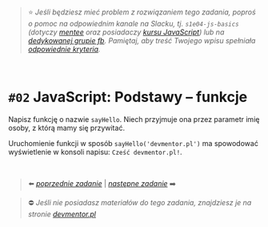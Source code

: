 > :star: _Jeśli będziesz mieć problem z rozwiązaniem tego zadania, poproś o pomoc na odpowiednim kanale na Slacku, tj. `s1e04-js-basics` (dotyczy [mentee](https://devmentor.pl/mentoring-javascript/) oraz posiadaczy [kursu JavaScript](https://devmentor.pl/p/javascript-for-beginners/)) lub na [dedykowanej grupie fb](https://www.facebook.com/groups/155234921740033). Pamiętaj, aby treść Twojego wpisu spełniała [odpowiednie kryteria](https://devmentor.pl/jak-prosic-o-pomoc/)._

&nbsp;

# `#02` JavaScript: Podstawy – funkcje

Napisz funkcję o nazwie `sayHello`. Niech przyjmuje ona przez parametr imię osoby, z którą mamy się przywitać.

Uruchomienie funkcji w sposób `sayHello('devmentor.pl')` ma spowodować wyświetlenie w konsoli napisu: `Cześć devmentor.pl!`.

&nbsp;

> :arrow_left: [_poprzednie zadanie_](./../01) | [_następne zadanie_](./../03) :arrow_right:

> :no_entry: _Jeśli nie posiadasz materiałów do tego zadania, znajdziesz je na stronie [devmentor.pl](https://devmentor.pl/p/js-basics/)_
